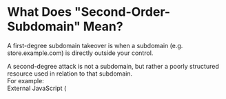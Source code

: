 <h1>What Does "Second-Order-Subdomain" Mean?</h1>

A first-degree subdomain takeover is when a subdomain (e.g. store.example.com) is directly outside your control.

A second-degree attack is not a subdomain, but rather a poorly structured resource used in relation to that subdomain. <br>
For example:
<br>
External JavaScript (<script src="...">)<br>
Links (<a href="...">)<br>
CSS (<link href="...">)<br>
CORS response headers



<h2>REQUIREMENTS:</h2>
1-python3<br>
2-pip install requests beautifulsoup4 urllib3


<h2>USAGE:</h2>
1-Enter the domain you want to scan in the domain section at the bottom of the code.<br>
2-Use this command "python3 SecondOrderDomainTakeovers.py" or "python SecondOrderDomainTakeovers.py"



